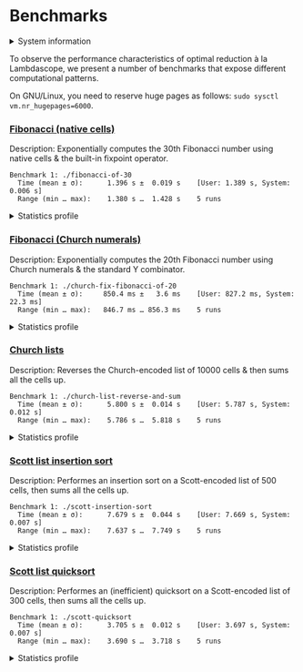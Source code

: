 # Benchmarks

<details>
<summary>System information</summary>

```
                          ./+o+-       etiamz@etiamz
                  yyyyy- -yyyyyy+      OS: Ubuntu 24.04 noble
               ://+//////-yyyyyyo      Kernel: x86_64 Linux 6.8.0-60-generic
           .++ .:/++++++/-.+sss/`      Uptime: 16m
         .:++o:  /++++++++/:--:/-      Packages: 2799
        o:+o+:++.`..```.-/oo+++++/     Shell: bash 5.2.21
       .:+o:+o/.          `+sssoo+/    Resolution: 3840x2400
  .++/+:+oo+o:`             /sssooo.   DE: GNOME 46.7
 /+++//+:`oo+o               /::--:.   WM: Mutter
 \+/+o+++`o++o               ++////.   WM Theme: Adwaita
  .++.o+++oo+:`             /dddhhh.   GTK Theme: Yaru-red [GTK2/3]
       .+.o+oo:.          `oddhhhh+    Icon Theme: Yaru-red
        \+.++o+o``-````.:ohdhhhhh+     Font: Ubuntu Sans Bold 11 @wght=700
         `:o+++ `ohhhhhhhhyo++os:      Disk: 389G / 484G (85%)
           .o:`.syhhhhhhh/.oo++o`      CPU: AMD Ryzen 9 5900HX with Radeon Graphics @ 16x 4.68GHz
               /osyyyyyyo++ooo+++/     GPU: AMD/ATI Cezanne [Radeon Vega Series / Radeon Vega Mobile Series]
                   ````` +oo+++o\:     RAM: 5849MiB / 15388MiB
                          `oo++.
```

</details>

To observe the performance characteristics of optimal reduction à la Lambdascope, we present a number of benchmarks that expose different computational patterns.

On GNU/Linux, you need to reserve huge pages as follows: `sudo sysctl vm.nr_hugepages=6000`.

### [Fibonacci (native cells)](fibonacci-of-30.c)

Description: Exponentially computes the 30th Fibonacci number using native cells & the built-in fixpoint operator.

```
Benchmark 1: ./fibonacci-of-30
  Time (mean ± σ):      1.396 s ±  0.019 s    [User: 1.389 s, System: 0.006 s]
  Range (min … max):    1.380 s …  1.428 s    5 runs
```

<details>
<summary>Statistics profile</summary>

```
  Family reductions: 2692537
       Commutations: 8077611
      Annihilations: 0
         Expansions: 2692536
    Cell operations: 17819298
 Barrier operations: 0
 Total interactions: 31281982
Garbage collections: 20390451
 Delimiter mergings: 0
     Total rewrites: 51672433
   Bookkeeping work: 0.00%
    Max duplicators: 3
     Max delimiters: 0
    Max total nodes: 198
```

</details>

### [Fibonacci (Church numerals)](church-fix-fibonacci-of-20.c)

Description: Exponentially computes the 20th Fibonacci number using Church numerals & the standard Y combinator.

```
Benchmark 1: ./church-fix-fibonacci-of-20
  Time (mean ± σ):     850.4 ms ±   3.6 ms    [User: 827.2 ms, System: 22.3 ms]
  Range (min … max):   846.7 ms … 856.3 ms    5 runs
```

<details>
<summary>Statistics profile</summary>

```
  Family reductions: 521515
       Commutations: 36229956
      Annihilations: 7048197
         Expansions: 0
    Cell operations: 0
 Barrier operations: 599808
 Total interactions: 44399476
Garbage collections: 2067516
 Delimiter mergings: 624537
     Total rewrites: 47091529
   Bookkeeping work: 81.32%
    Max duplicators: 607110
     Max delimiters: 3465467
    Max total nodes: 5741869
```

</details>

### [Church lists](church-list-reverse-and-sum.c)

Description: Reverses the Church-encoded list of 10000 cells & then sums all the cells up.

```
Benchmark 1: ./church-list-reverse-and-sum
  Time (mean ± σ):      5.800 s ±  0.014 s    [User: 5.787 s, System: 0.012 s]
  Range (min … max):    5.786 s …  5.818 s    5 runs
```

<details>
<summary>Statistics profile</summary>

```
  Family reductions: 100006
       Commutations: 400290015
      Annihilations: 50124995
         Expansions: 0
    Cell operations: 20000
 Barrier operations: 20005
 Total interactions: 450555021
Garbage collections: 10008
 Delimiter mergings: 59998
     Total rewrites: 450625027
   Bookkeeping work: 88.82%
    Max duplicators: 70002
     Max delimiters: 60006
    Max total nodes: 160030
```

</details>

### [Scott list insertion sort](scott-insertion-sort.c)

Description: Performes an insertion sort on a Scott-encoded list of 500 cells, then sums all the cells up.

```
Benchmark 1: ./scott-insertion-sort
  Time (mean ± σ):      7.679 s ±  0.044 s    [User: 7.669 s, System: 0.007 s]
  Range (min … max):    7.637 s …  7.749 s    5 runs
```

<details>
<summary>Statistics profile</summary>

```
  Family reductions: 1007506
       Commutations: 358796995
      Annihilations: 84454257
         Expansions: 125750
    Cell operations: 375250
 Barrier operations: 256492
 Total interactions: 445016250
Garbage collections: 67515332
 Delimiter mergings: 500501
     Total rewrites: 513032083
   Bookkeeping work: 86.18%
    Max duplicators: 1506
     Max delimiters: 129502
    Max total nodes: 239812
```

</details>

### [Scott list quicksort](scott-quicksort.c)

Description: Performes an (inefficient) quicksort on a Scott-encoded list of 300 cells, then sums all the cells up.

```
Benchmark 1: ./scott-quicksort
  Time (mean ± σ):      3.705 s ±  0.012 s    [User: 3.697 s, System: 0.007 s]
  Range (min … max):    3.690 s …  3.718 s    5 runs
```

<details>
<summary>Statistics profile</summary>

```
  Family reductions: 1085106
       Commutations: 183825857
      Annihilations: 41622888
         Expansions: 135450
    Cell operations: 269700
 Barrier operations: 721823
 Total interactions: 227660824
Garbage collections: 28769535
 Delimiter mergings: 806709
     Total rewrites: 257237068
   Bookkeeping work: 84.06%
    Max duplicators: 3015
     Max delimiters: 150603
    Max total nodes: 439804
```

</details>
